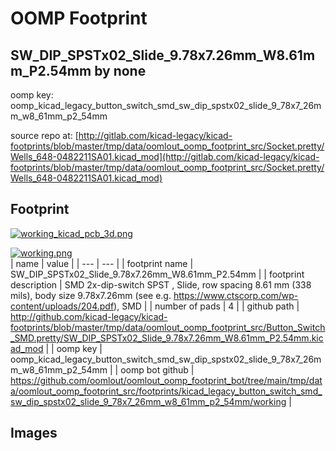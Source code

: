 # OOMP Footprint  
## SW_DIP_SPSTx02_Slide_9.78x7.26mm_W8.61mm_P2.54mm  by none  
  
oomp key: oomp_kicad_legacy_button_switch_smd_sw_dip_spstx02_slide_9_78x7_26mm_w8_61mm_p2_54mm  
  
source repo at: [http://gitlab.com/kicad-legacy/kicad-footprints/blob/master/tmp/data/oomlout_oomp_footprint_src/Socket.pretty/Wells_648-0482211SA01.kicad_mod](http://gitlab.com/kicad-legacy/kicad-footprints/blob/master/tmp/data/oomlout_oomp_footprint_src/Socket.pretty/Wells_648-0482211SA01.kicad_mod)  
## Footprint  
  
[![working_kicad_pcb_3d.png](working_kicad_pcb_3d_600.png)](working_kicad_pcb_3d.png)  
  
[![working.png](working_600.png)](working.png)  
| name | value | 
| --- | --- | 
| footprint name | SW_DIP_SPSTx02_Slide_9.78x7.26mm_W8.61mm_P2.54mm | 
| footprint description | SMD 2x-dip-switch SPST , Slide, row spacing 8.61 mm (338 mils), body size 9.78x7.26mm (see e.g. https://www.ctscorp.com/wp-content/uploads/204.pdf), SMD | 
| number of pads | 4 | 
| github path | http://github.com/kicad-legacy/kicad-footprints/blob/master/tmp/data/oomlout_oomp_footprint_src/Button_Switch_SMD.pretty/SW_DIP_SPSTx02_Slide_9.78x7.26mm_W8.61mm_P2.54mm.kicad_mod | 
| oomp key | oomp_kicad_legacy_button_switch_smd_sw_dip_spstx02_slide_9_78x7_26mm_w8_61mm_p2_54mm | 
| oomp bot github | https://github.com/oomlout/oomlout_oomp_footprint_bot/tree/main/tmp/data/oomlout_oomp_footprint_src/footprints/kicad_legacy_button_switch_smd_sw_dip_spstx02_slide_9_78x7_26mm_w8_61mm_p2_54mm/working | 
## Images  
